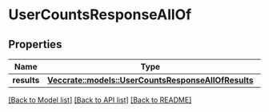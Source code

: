 # UserCountsResponseAllOf

## Properties

Name | Type | Description | Notes
------------ | ------------- | ------------- | -------------
**results** | [**Vec<crate::models::UserCountsResponseAllOfResults>**](UserCountsResponse_allOf_results.md) |  | 

[[Back to Model list]](../README.md#documentation-for-models) [[Back to API list]](../README.md#documentation-for-api-endpoints) [[Back to README]](../README.md)


